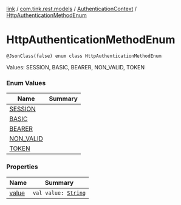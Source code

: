 [link](../../../index.md) / [com.tink.rest.models](../../index.md) / [AuthenticationContext](../index.md) / [HttpAuthenticationMethodEnum](./index.md)

# HttpAuthenticationMethodEnum

`@JsonClass(false) enum class HttpAuthenticationMethodEnum`

Values: SESSION, BASIC, BEARER, NON_VALID, TOKEN

### Enum Values

| Name | Summary |
|---|---|
| [SESSION](-s-e-s-s-i-o-n.md) |  |
| [BASIC](-b-a-s-i-c.md) |  |
| [BEARER](-b-e-a-r-e-r.md) |  |
| [NON_VALID](-n-o-n_-v-a-l-i-d.md) |  |
| [TOKEN](-t-o-k-e-n.md) |  |

### Properties

| Name | Summary |
|---|---|
| [value](value.md) | `val value: `[`String`](https://kotlinlang.org/api/latest/jvm/stdlib/kotlin/-string/index.html) |
